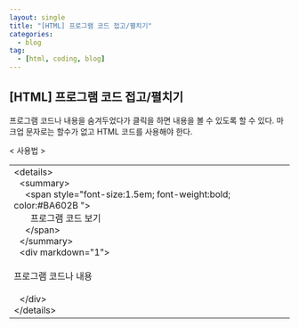 ```yaml
---
layout: single
title: "[HTML] 프로그램 코드 접고/펼치기"
categories:
  - blog
tag:
  - [html, coding, blog]
---
```


## [HTML] 프로그램 코드 접고/펼치기

프로그램 코드나 내용을 숨겨두었다가 클릭을 하면
내용을 볼 수 있도록 할 수 있다.
마크업 문자로는 할수가 없고 HTML 코드를 사용해야 한다.

< 사용법 >  
<table>
  <tr>
    <td>
    &lt;details&gt;<br />
    <span style="margin-left:10px">&lt;summary&gt;</span><br />
    <span style="margin-left:20px"> &lt;span style="font-size:1.5em; font-weight:bold; color:#BA602B "&gt;</span><br />
    <span style="margin-left:30px">프로그램 코드 보기</span><br />
    <span style="margin-left:20px">&lt;/span&gt;</span><br />
    <span style="margin-left:10px">&lt;/summary&gt;</span><br />
    <span style="margin-left:10px">&lt;div markdown="1"&gt;</span><br />
      <br />
      프로그램 코드나 내용<br />
      <br />
    <span style="margin-left:10px">&lt;/div&gt;</span><br />
    &lt;/details&gt;
      <br />
    </td>
  </tr>
</table>

